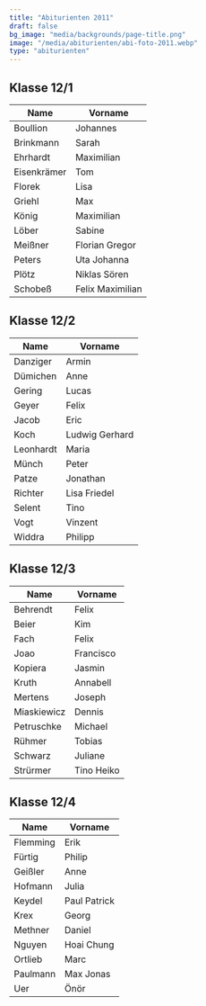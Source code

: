 ```yaml
---
title: "Abiturienten 2011"
draft: false
bg_image: "media/backgrounds/page-title.png"
image: "/media/abiturienten/abi-foto-2011.webp"
type: "abiturienten"
---
```


## Klasse 12/1

|Name|Vorname|
|-|-|
|Boullion|Johannes|
|Brinkmann|Sarah|
|Ehrhardt|Maximilian|
|Eisenkrämer|Tom|
|Florek|Lisa|
|Griehl|Max|
|König|Maximilian|
|Löber|Sabine|
|Meißner|Florian Gregor|
|Peters|Uta Johanna|
|Plötz|Niklas Sören|
|Schobeß|Felix Maximilian|

## Klasse 12/2

|Name|Vorname|
|-|-|
|Danziger|Armin|
|Dümichen|Anne|
|Gering|Lucas|
|Geyer|Felix|
|Jacob|Eric|
|Koch|Ludwig Gerhard|
|Leonhardt|Maria|
|Münch|Peter|
|Patze|Jonathan|
|Richter|Lisa Friedel|
|Selent|Tino|
|Vogt|Vinzent|
|Widdra|Philipp|

## Klasse 12/3

|Name|Vorname|
|-|-|
|Behrendt|Felix|
|Beier|Kim|
|Fach|Felix|
|Joao|Francisco|
|Kopiera|Jasmin|
|Kruth|Annabell|
|Mertens|Joseph|
|Miaskiewicz|Dennis|
|Petruschke|Michael|
|Rühmer|Tobias|
|Schwarz|Juliane|
|Strürmer|Tino Heiko|

## Klasse 12/4

|Name|Vorname|
|-|-|
|Flemming|Erik|
|Fürtig|Philip|
|Geißler|Anne|
|Hofmann|Julia|
|Keydel|Paul Patrick|
|Krex|Georg|
|Methner|Daniel|
|Nguyen|Hoai Chung|
|Ortlieb|Marc|
|Paulmann|Max Jonas|
|Uer|Önör|
